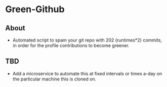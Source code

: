 # Green-Github

## About

- Automated script to spam your git repo with 202 (runtimes\*2) commits, in order for the profile contributions to become greener.

## TBD

- Add a microservice to automate this at fixed intervals or times a-day on the particular machine this is cloned on.
